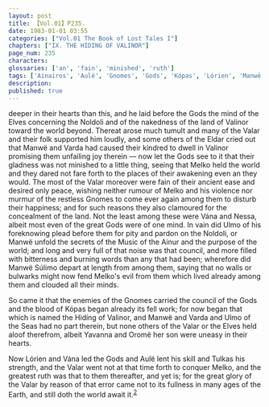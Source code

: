 ```yaml
---
layout: post
title: 【Vol.01】P235.
date: 1983-01-01 03:55
categories: ["Vol.01 The Book of Lost Tales I"]
chapters: ["IX. THE HIDING OF VALINOR"]
page_num: 235
characters: 
glossaries: ['an', 'fain', 'minished', 'ruth']
tags: ['Ainairos', 'Aulë', 'Gnomes', 'Gods', 'Kópas', 'Lórien', 'Manwë', 'Melko', 'Music of the Ainur', 'Nessa', 'Noldoli', 'Oromë', 'Súlimo', 'Tulkas', 'Ulmo', 'Vána', 'Hiding of Valinor']
description: 
published: true
---
```


<p style="text-indent: 0;">
deeper in their hearts than this, and he laid before the Gods the mind of the Elves concerning the Noldoli and of the nakedness of the land of Valinor toward the world beyond. Thereat arose much tumult and many of the Valar and their folk supported him loudly, and some others of the Eldar cried out that Manwë and Varda had caused their kindred to dwell in Valinor promising them unfailing joy therein — now let the Gods see to it that their gladness was not minished to a little thing, seeing that Melko held the world and they dared not fare forth to the places of their awakening even an they would. The most of the Valar moreover were fain of their ancient ease and desired only peace, wishing neither rumour of Melko and his violence nor murmur of the restless Gnomes to come ever again among them to disturb their happiness; and for such reasons they also clamoured for the concealment of the land. Not the least among these were Vána and Nessa, albeit most even of the great Gods were of one mind. In vain did Ulmo of his foreknowing plead before them for pity and pardon on the Noldoli, or Manwë unfold the secrets of the Music of the Ainur and the purpose of the world; and long and very full of that noise was that council, and more filled with bitterness and burning words than any that had been; wherefore did Manwë Súlimo depart at length from among them, saying that no walls or bulwarks might now fend Melko's evil from them which lived already among them and clouded all their minds.
</p>

So came it that the enemies of the Gnomes carried the council of the Gods and the blood of Kópas began already its fell work; for now began that which is named the Hiding of Valinor, and Manwë and Varda and Ulmo of the Seas had no part therein, but none others of the Valar or the Elves held aloof therefrom, albeit Yavanna and Oromë her son were uneasy in their hearts.

Now Lórien and Vána led the Gods and Aulë lent his skill and Tulkas his strength, and the Valar went not at that time forth to conquer Melko, and the greatest ruth was that to them thereafter, and yet is; for the great glory of the Valar by reason of that error came not to its fullness in many ages of the Earth, and still doth the world await it.<SUP>[2]({{site.baseurl}}/vol01-p248)</SUP>

